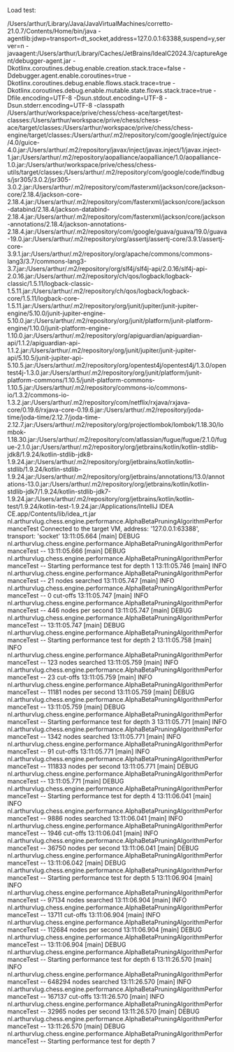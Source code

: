 Load test:

/Users/arthur/Library/Java/JavaVirtualMachines/corretto-21.0.7/Contents/Home/bin/java -agentlib:jdwp=transport=dt_socket,address=127.0.0.1:63388,suspend=y,server=n -javaagent:/Users/arthur/Library/Caches/JetBrains/IdeaIC2024.3/captureAgent/debugger-agent.jar -Dkotlinx.coroutines.debug.enable.creation.stack.trace=false -Ddebugger.agent.enable.coroutines=true -Dkotlinx.coroutines.debug.enable.flows.stack.trace=true -Dkotlinx.coroutines.debug.enable.mutable.state.flows.stack.trace=true -Dfile.encoding=UTF-8 -Dsun.stdout.encoding=UTF-8 -Dsun.stderr.encoding=UTF-8 -classpath /Users/arthur/workspace/prive/chess/chess-ace/target/test-classes:/Users/arthur/workspace/prive/chess/chess-ace/target/classes:/Users/arthur/workspace/prive/chess/chess-engine/target/classes:/Users/arthur/.m2/repository/com/google/inject/guice/4.0/guice-4.0.jar:/Users/arthur/.m2/repository/javax/inject/javax.inject/1/javax.inject-1.jar:/Users/arthur/.m2/repository/aopalliance/aopalliance/1.0/aopalliance-1.0.jar:/Users/arthur/workspace/prive/chess/chess-utils/target/classes:/Users/arthur/.m2/repository/com/google/code/findbugs/jsr305/3.0.2/jsr305-3.0.2.jar:/Users/arthur/.m2/repository/com/fasterxml/jackson/core/jackson-core/2.18.4/jackson-core-2.18.4.jar:/Users/arthur/.m2/repository/com/fasterxml/jackson/core/jackson-databind/2.18.4/jackson-databind-2.18.4.jar:/Users/arthur/.m2/repository/com/fasterxml/jackson/core/jackson-annotations/2.18.4/jackson-annotations-2.18.4.jar:/Users/arthur/.m2/repository/com/google/guava/guava/19.0/guava-19.0.jar:/Users/arthur/.m2/repository/org/assertj/assertj-core/3.9.1/assertj-core-3.9.1.jar:/Users/arthur/.m2/repository/org/apache/commons/commons-lang3/3.7/commons-lang3-3.7.jar:/Users/arthur/.m2/repository/org/slf4j/slf4j-api/2.0.16/slf4j-api-2.0.16.jar:/Users/arthur/.m2/repository/ch/qos/logback/logback-classic/1.5.11/logback-classic-1.5.11.jar:/Users/arthur/.m2/repository/ch/qos/logback/logback-core/1.5.11/logback-core-1.5.11.jar:/Users/arthur/.m2/repository/org/junit/jupiter/junit-jupiter-engine/5.10.0/junit-jupiter-engine-5.10.0.jar:/Users/arthur/.m2/repository/org/junit/platform/junit-platform-engine/1.10.0/junit-platform-engine-1.10.0.jar:/Users/arthur/.m2/repository/org/apiguardian/apiguardian-api/1.1.2/apiguardian-api-1.1.2.jar:/Users/arthur/.m2/repository/org/junit/jupiter/junit-jupiter-api/5.10.5/junit-jupiter-api-5.10.5.jar:/Users/arthur/.m2/repository/org/opentest4j/opentest4j/1.3.0/opentest4j-1.3.0.jar:/Users/arthur/.m2/repository/org/junit/platform/junit-platform-commons/1.10.5/junit-platform-commons-1.10.5.jar:/Users/arthur/.m2/repository/commons-io/commons-io/1.3.2/commons-io-1.3.2.jar:/Users/arthur/.m2/repository/com/netflix/rxjava/rxjava-core/0.19.6/rxjava-core-0.19.6.jar:/Users/arthur/.m2/repository/joda-time/joda-time/2.12.7/joda-time-2.12.7.jar:/Users/arthur/.m2/repository/org/projectlombok/lombok/1.18.30/lombok-1.18.30.jar:/Users/arthur/.m2/repository/com/atlassian/fugue/fugue/2.1.0/fugue-2.1.0.jar:/Users/arthur/.m2/repository/org/jetbrains/kotlin/kotlin-stdlib-jdk8/1.9.24/kotlin-stdlib-jdk8-1.9.24.jar:/Users/arthur/.m2/repository/org/jetbrains/kotlin/kotlin-stdlib/1.9.24/kotlin-stdlib-1.9.24.jar:/Users/arthur/.m2/repository/org/jetbrains/annotations/13.0/annotations-13.0.jar:/Users/arthur/.m2/repository/org/jetbrains/kotlin/kotlin-stdlib-jdk7/1.9.24/kotlin-stdlib-jdk7-1.9.24.jar:/Users/arthur/.m2/repository/org/jetbrains/kotlin/kotlin-test/1.9.24/kotlin-test-1.9.24.jar:/Applications/IntelliJ IDEA CE.app/Contents/lib/idea_rt.jar nl.arthurvlug.chess.engine.performance.AlphaBetaPruningAlgorithmPerformanceTest
Connected to the target VM, address: '127.0.0.1:63388', transport: 'socket'
13:11:05.664 [main] DEBUG nl.arthurvlug.chess.engine.performance.AlphaBetaPruningAlgorithmPerformanceTest --
13:11:05.666 [main] DEBUG nl.arthurvlug.chess.engine.performance.AlphaBetaPruningAlgorithmPerformanceTest -- Starting performance test for depth 1
13:11:05.746 [main] INFO nl.arthurvlug.chess.engine.performance.AlphaBetaPruningAlgorithmPerformanceTest -- 21 nodes searched
13:11:05.747 [main] INFO nl.arthurvlug.chess.engine.performance.AlphaBetaPruningAlgorithmPerformanceTest -- 0 cut-offs
13:11:05.747 [main] INFO nl.arthurvlug.chess.engine.performance.AlphaBetaPruningAlgorithmPerformanceTest -- 446 nodes per second
13:11:05.747 [main] DEBUG nl.arthurvlug.chess.engine.performance.AlphaBetaPruningAlgorithmPerformanceTest --
13:11:05.747 [main] DEBUG nl.arthurvlug.chess.engine.performance.AlphaBetaPruningAlgorithmPerformanceTest -- Starting performance test for depth 2
13:11:05.758 [main] INFO nl.arthurvlug.chess.engine.performance.AlphaBetaPruningAlgorithmPerformanceTest -- 123 nodes searched
13:11:05.759 [main] INFO nl.arthurvlug.chess.engine.performance.AlphaBetaPruningAlgorithmPerformanceTest -- 23 cut-offs
13:11:05.759 [main] INFO nl.arthurvlug.chess.engine.performance.AlphaBetaPruningAlgorithmPerformanceTest -- 11181 nodes per second
13:11:05.759 [main] DEBUG nl.arthurvlug.chess.engine.performance.AlphaBetaPruningAlgorithmPerformanceTest --
13:11:05.759 [main] DEBUG nl.arthurvlug.chess.engine.performance.AlphaBetaPruningAlgorithmPerformanceTest -- Starting performance test for depth 3
13:11:05.771 [main] INFO nl.arthurvlug.chess.engine.performance.AlphaBetaPruningAlgorithmPerformanceTest -- 1342 nodes searched
13:11:05.771 [main] INFO nl.arthurvlug.chess.engine.performance.AlphaBetaPruningAlgorithmPerformanceTest -- 91 cut-offs
13:11:05.771 [main] INFO nl.arthurvlug.chess.engine.performance.AlphaBetaPruningAlgorithmPerformanceTest -- 111833 nodes per second
13:11:05.771 [main] DEBUG nl.arthurvlug.chess.engine.performance.AlphaBetaPruningAlgorithmPerformanceTest --
13:11:05.771 [main] DEBUG nl.arthurvlug.chess.engine.performance.AlphaBetaPruningAlgorithmPerformanceTest -- Starting performance test for depth 4
13:11:06.041 [main] INFO nl.arthurvlug.chess.engine.performance.AlphaBetaPruningAlgorithmPerformanceTest -- 9886 nodes searched
13:11:06.041 [main] INFO nl.arthurvlug.chess.engine.performance.AlphaBetaPruningAlgorithmPerformanceTest -- 1946 cut-offs
13:11:06.041 [main] INFO nl.arthurvlug.chess.engine.performance.AlphaBetaPruningAlgorithmPerformanceTest -- 36750 nodes per second
13:11:06.041 [main] DEBUG nl.arthurvlug.chess.engine.performance.AlphaBetaPruningAlgorithmPerformanceTest --
13:11:06.042 [main] DEBUG nl.arthurvlug.chess.engine.performance.AlphaBetaPruningAlgorithmPerformanceTest -- Starting performance test for depth 5
13:11:06.904 [main] INFO nl.arthurvlug.chess.engine.performance.AlphaBetaPruningAlgorithmPerformanceTest -- 97134 nodes searched
13:11:06.904 [main] INFO nl.arthurvlug.chess.engine.performance.AlphaBetaPruningAlgorithmPerformanceTest -- 13711 cut-offs
13:11:06.904 [main] INFO nl.arthurvlug.chess.engine.performance.AlphaBetaPruningAlgorithmPerformanceTest -- 112684 nodes per second
13:11:06.904 [main] DEBUG nl.arthurvlug.chess.engine.performance.AlphaBetaPruningAlgorithmPerformanceTest --
13:11:06.904 [main] DEBUG nl.arthurvlug.chess.engine.performance.AlphaBetaPruningAlgorithmPerformanceTest -- Starting performance test for depth 6
13:11:26.570 [main] INFO nl.arthurvlug.chess.engine.performance.AlphaBetaPruningAlgorithmPerformanceTest -- 648294 nodes searched
13:11:26.570 [main] INFO nl.arthurvlug.chess.engine.performance.AlphaBetaPruningAlgorithmPerformanceTest -- 167137 cut-offs
13:11:26.570 [main] INFO nl.arthurvlug.chess.engine.performance.AlphaBetaPruningAlgorithmPerformanceTest -- 32965 nodes per second
13:11:26.570 [main] DEBUG nl.arthurvlug.chess.engine.performance.AlphaBetaPruningAlgorithmPerformanceTest --
13:11:26.570 [main] DEBUG nl.arthurvlug.chess.engine.performance.AlphaBetaPruningAlgorithmPerformanceTest -- Starting performance test for depth 7
